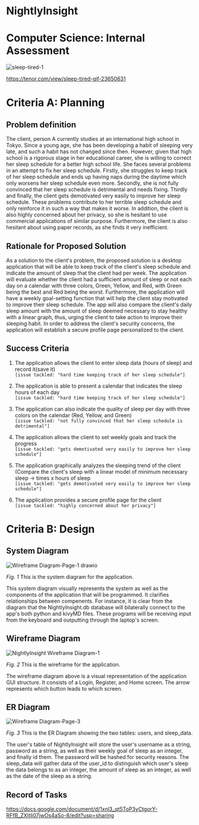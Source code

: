 # NightlyInsight
# Computer Science: Internal Assessment

![sleep-tired-1](https://github.com/OswellSkg/comsci_IA/assets/112055140/bb927204-4363-4660-8379-31ba697933ea)

https://tenor.com/view/sleep-tired-gif-23650631

# Criteria A: Planning

## Problem definition

The client, person A currently studies at an international high school in Tokyo. Since a young age, she has been developing a habit of sleeping very late, and such a habit has not changed since then. However, given that high school is a rigorous stage in her educational career, she is willing to correct her sleep schedule for a better high school life. She faces several problems in an attempt to fix her sleep schedule. Firstly, she struggles to keep track of her sleep schedule and ends up having naps during the daytime which only worsens her sleep schedule even more. Secondly, she is not fully convinced that her sleep schedule is detrimental and needs fixing. Thirdly and finally, the client gets demotivated very easily to improve her sleep schedule. These problems contribute to her terrible sleep schedule and only reinforce it in such a way that makes it worse. In addition, the client is also highly concerned about her privacy, so she is hesitant to use commercial applications of similar purpose. Furthermore, the client is also hesitant about using paper records, as she finds it very inefficient. 

## Rationale for Proposed Solution

As a solution to the client's problem, the proposed solution is a desktop application that will be able to keep track of the client's sleep schedule and indicate the amount of sleep that the client had per week. The application will evaluate whether the client had a sufficient amount of sleep or not each day on a calendar with three colors, Green, Yellow, and Red, with Green being the best and Red being the worst. Furthermore, the application will have a weekly goal-setting function that will help the client stay motivated to improve their sleep schedule. The app will also compare the client's daily sleep amount with the amount of sleep deemed necessary to stay healthy with a linear graph, thus, urging the client to take action to improve their sleeping habit. In order to address the client's security concerns, the application will establish a secure profile page personalized to the client. 

## Success Criteria
1. The application allows the client to enter sleep data (hours of sleep) and record it(save it)
<br>`[issue tackled: "hard time keeping track of her sleep schedule"]`

3. The application is able to present a calendar that indicates the sleep hours of each day
<br>`[issue tackled: "hard time keeping track of her sleep schedule"]`

4. The application can also indicate the quality of sleep per day with three colors on the calendar (Red, Yellow, and Green)
<br>`[issue tackled: "not fully convinced that her sleep schedule is detrimental"]`

5. The application allows the client to set weekly goals and track the progress
<br>`[issue tackled: "gets demotivated very easily to improve her sleep schedule"]`

6. The application graphically analyzes the sleeping trend of the client (Compare the client's sleep with a linear model of minimum necessary sleep -> times x hours of sleep
<br>`[issue tackled: "gets demotivated very easily to improve her sleep schedule"]`

7. The application provides a secure profile page for the client
<br>`[issue tackled: "highly concerned about her privacy"]`


# Criteria B: Design

## System Diagram

![Wireframe Diagram-Page-1 drawio](https://github.com/OswellSkg/comsci_IA/assets/112055140/f64ddc6d-5d0b-4e31-8a3d-9bda5c710160)

<i>Fig. 1</i> This is the system diagram for the application.

This system diagram visually represents the system as well as the components of the application that will be programmed. It clarifies relationships between compenents. For instance, it is clear from the diagram that the NightlyInsight.db database will bilaterally connect to the app's both python and kivyMD files. These programs will be receiving input from the keyboard and outputting through the laptop's screen.

## Wireframe Diagram 

![NightlyInsight Wireframe Diagram-1](https://github.com/OswellSkg/comsci_IA/assets/112055140/1a1390a0-c473-4b4f-955c-7beb1e91ed88)

<i>Fig. 2</i> This is the wireframe for the application. 

The wireframe diagram above is a visual representation of the application GUI structure. It consists of a Login, Register, and Home screen. The arrow represents which button leads to which screen. 

## ER Diagram

![Wireframe Diagram-Page-3](https://github.com/OswellSkg/comsci_IA/assets/112055140/58f7f7ef-5453-40b2-9c5f-0ac3fd5946d9)


<i>Fig. 3</i> This is the ER Diagram showing the two tables: users, and sleep_data.

The user's table of NightlyInsight will store the user's username as a string, password as a string, as well as their weekly goal of sleep as an integer, and finally id them. The password will be hashed for security reasons. The sleep_data will gather data of the user_id to distinguish which user's sleep the data belongs to as an integer, the amount of sleep as an integer, as well as the date of the sleep as a string. 

## Record of Tasks
https://docs.google.com/document/d/1xnl3_qt5ToP3yCtgorY-RFfB_ZXItlj07jwOs4aSo-8/edit?usp=sharing
